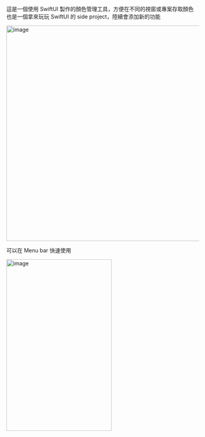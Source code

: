 這是一個使用 SwiftUI 製作的顏色管理工具，方便在不同的視窗或專案存取顏色
也是一個拿來玩玩 SwiftUI 的 side project，陸續會添加新的功能

<img width="854" height="564" alt="image" src="https://github.com/user-attachments/assets/d03fe8f3-9c1e-4e9a-b35a-f1f0e1d34237" />


可以在 Menu bar 快速使用


<img width="275" height="449" alt="image" src="https://github.com/user-attachments/assets/978b6cc6-cd01-4e17-85ad-dfe1dda0c64a" />
